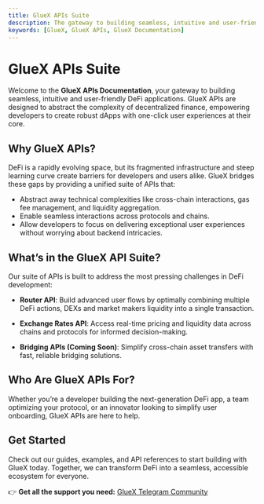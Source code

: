 ```yaml
---
title: GlueX APIs Suite
description: The gateway to building seamless, intuitive and user-friendly DeFi applications
keywords: [GlueX, GlueX APIs, GlueX Documentation]
---
```


<head>
    <!-- Meta -->
    <meta charset="UTF-8" />
    <meta name="viewport" content="width=device-width, initial-scale=1.0" />
    <meta name="description" content="The GlueX APIs suite provides a unified platform for seamless, intuitive, and user-friendly DeFi application development, simplifying cross-chain transactions and liquidity aggregation." />
    <meta name="keywords" content="GlueX, GlueX APIs, GlueX Documentation, DeFi, Decentralized Finance, Blockchain, dApps, API suite, cross-chain, liquidity aggregation, gas fee management" />
    <meta name="author" content="GlueX Protocol" />
    <!-- Open Graph -->
    <meta property="og:title" content="GlueX APIs Suite | GlueX Protocol" />
    <meta property="og:description" content="The gateway to building seamless, intuitive, and user-friendly DeFi applications." />
    <meta property="og:image" content="https://docs.gluex.xyz/banner.jpg" />
    <meta property="og:url" content="https://docs.gluex.xyz/gluex-apis" />
    <meta property="og:type" content="website" />
    <!-- Twitter -->
    <meta name="twitter:title" content="GlueX APIs Suite | GlueX Protocol" />
    <meta name="twitter:description" content="The gateway to building seamless, intuitive, and user-friendly DeFi applications." />
    <meta property="twitter:url" content="https://docs.gluex.xyz/gluex-apis" />
    <meta name="twitter:image" content="https://docs.gluex.xyz/banner.jpg" />
    <meta name="twitter:card" content="https://docs.gluex.xyz/banner.jpg" />
</head>

# GlueX APIs Suite

Welcome to the **GlueX APIs Documentation**, your gateway to building seamless, intuitive and user-friendly DeFi
applications. GlueX APIs are designed to abstract the complexity of decentralized finance, empowering developers to
create robust dApps with one-click user experiences at their core.

## Why GlueX APIs?

DeFi is a rapidly evolving space, but its fragmented infrastructure and steep learning curve create barriers for
developers and users alike. GlueX bridges these gaps by providing a unified suite of APIs that:

- Abstract away technical complexities like cross-chain interactions, gas fee management, and liquidity aggregation.
- Enable seamless interactions across protocols and chains.
- Allow developers to focus on delivering exceptional user experiences without worrying about backend intricacies.

## What’s in the GlueX API Suite?

Our suite of APIs is built to address the most pressing challenges in DeFi development:

- **Router API**: Build advanced user flows by optimally combining multiple DeFi actions, DEXs and market makers liquidity into a single
  transaction.

- **Exchange Rates API**: Access real-time pricing and liquidity data across chains and protocols for informed
  decision-making.
  
- **Bridging APIs (Coming Soon)**: Simplify cross-chain asset transfers with fast, reliable bridging solutions.

## Who Are GlueX APIs For?

Whether you’re a developer building the next-generation DeFi app, a team optimizing your protocol, or an innovator
looking to simplify user onboarding, GlueX APIs are here to help.

## Get Started

Check out our guides, examples, and API references to start building with GlueX today. Together, we can transform DeFi
into a seamless, accessible ecosystem for everyone.

👉 **Get all the support you need:** [GlueX Telegram Community](https://t.me/+yf_US2ACNrgyNzY0)
